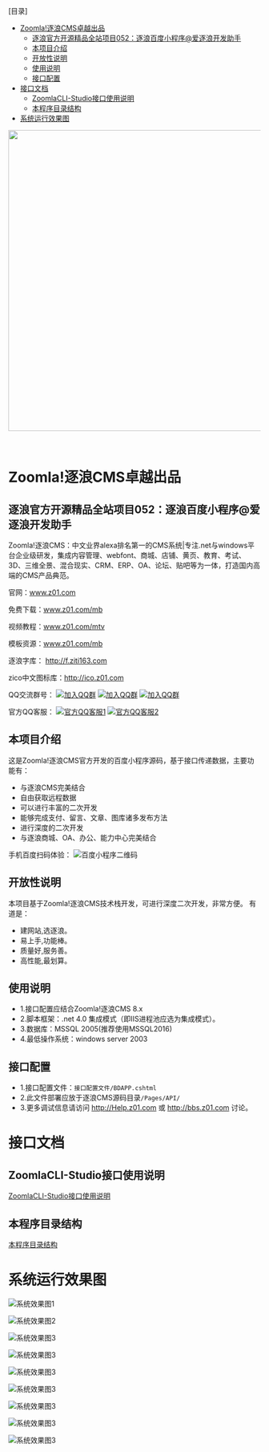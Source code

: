 [目录]

<!-- TOC -->

- [Zoomla!逐浪CMS卓越出品](#zoomla逐浪cms卓越出品)
    - [逐浪官方开源精品全站项目052：逐浪百度小程序@爱逐浪开发助手](#逐浪官方开源精品全站项目052逐浪百度小程序爱逐浪开发助手)
    - [本项目介绍](#本项目介绍)
    - [开放性说明](#开放性说明)
    - [使用说明](#使用说明)
    - [接口配置](#接口配置)
- [接口文档](#接口文档)
    - [ZoomlaCLI-Studio接口使用说明](#zoomlacli-studio接口使用说明)
    - [本程序目录结构](#本程序目录结构)
- [系统运行效果图](#系统运行效果图)

<!-- /TOC -->


<p align="center">
  <a href="http://www.z01.com/">
    <img src="https://code.z01.com/img/zoomla_logo.svg" width="600">
  </a>
</p>
<br>


# Zoomla!逐浪CMS卓越出品

## 逐浪官方开源精品全站项目052：逐浪百度小程序@爱逐浪开发助手

Zoomla!逐浪CMS：中文业界alexa排名第一的CMS系统|专注.net与windows平台企业级研发，集成内容管理、webfont、商城、店铺、黄页、教育、考试、3D、三维全景、混合现实、CRM、ERP、OA、论坛、贴吧等为一体，打造国内高端的CMS产品典范。

官网：www.z01.com

免费下载：www.z01.com/mb

视频教程：www.z01.com/mtv

模板资源：www.z01.com/mb

逐浪字库： http://f.ziti163.com

zico中文图标库：http://ico.z01.com


QQ交流群号：
[![加入QQ群](https://img.shields.io/badge/一群-541450128-blue.svg?style=for-the-badge&logo=appveyor)](https://jq.qq.com/?_wv=1027&k=5qIayyX)  [![加入QQ群](https://img.shields.io/badge/二群-541450128-blue.svg?style=for-the-badge&logo=appveyor)](https://jq.qq.com/?_wv=1027&k=5Ephzpq)   [![加入QQ群](https://img.shields.io/badge/三群-601781959-blue.svg?style=for-the-badge&logo=appveyor)](https://jq.qq.com/?_wv=1027&k=50a28BK) 


官方QQ客服：
[![官方QQ客服1](https://img.shields.io/badge/官方QQ客服1-524979923-red.svg?style=for-the-badge&logo=appveyor)](http://wpa.qq.com/msgrd?v=3&uin=745151353&site=qq&menu=yes)  [![官方QQ客服2](https://img.shields.io/badge/官方QQ客服2-1799661890-red.svg?style=for-the-badge&logo=appveyor)](http://wpa.qq.com/msgrd?v=3&uin=1799661890&site=qq&menu=yes) 

## 本项目介绍

这是Zoomla!逐浪CMS官方开发的百度小程序源码，基于接口传递数据，主要功能有：
- 与逐浪CMS完美结合
- 自由获取远程数据
- 可以进行丰富的二次开发
- 能够完成支付、留言、文章、图库诸多发布方法
- 进行深度的二次开发
- 与逐浪商城、OA、办公、能力中心完美结合

手机百度扫码体验：
![百度小程序二维码](qrcode.jpg)


## 开放性说明
本项目基于Zoomla!逐浪CMS技术栈开发，可进行深度二次开发，非常方便。
有道是：

- 建网站,选逐浪。
- 易上手,功能棒。
- 质量好,服务善。
- 高性能,最划算。

## 使用说明

- 1.接口配置应结合Zoomla!逐浪CMS 8.x
- 2.脚本框架：.net 4.0 集成模式（即IIS进程池应选为集成模式）。
- 3.数据库：MSSQL 2005(推荐使用MSSQL2016)
- 4.最低操作系统：windows server 2003

## 接口配置
- 1.接口配置文件：`接口配置文件/BDAPP.cshtml`
- 2.此文件部署应放于逐浪CMS源码目录`/Pages/API/`
- 3.更多调试信息请访问 http://Help.z01.com 或 http://bbs.z01.com 讨论。


# 接口文档
## ZoomlaCLI-Studio接口使用说明
 [ZoomlaCLI-Studio接口使用说明](源码与接口使用说明/ZoomlaCLI-Studio接口使用说明.md)

## 本程序目录结构
 [本程序目录结构](源码与接口使用说明/本程序目录结构.md)

# 系统运行效果图
![系统效果图1](demo-show-系统效果图/01.jpg)

![系统效果图2](demo-show-系统效果图/02.jpg)

![系统效果图3](demo-show-系统效果图/03.jpg)

![系统效果图3](demo-show-系统效果图/04.jpg)

![系统效果图3](demo-show-系统效果图/05.jpg)

![系统效果图3](demo-show-系统效果图/06.jpg)

![系统效果图3](demo-show-系统效果图/07.jpg)

![系统效果图3](demo-show-系统效果图/08.jpg)

![系统效果图3](demo-show-系统效果图/09.jpg)



